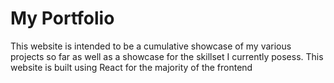 # My Portfolio

This website is intended to be a cumulative showcase of my various projects so far as well as a showcase for the skillset I currently posess. This website is built using React for the majority of the frontend
